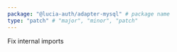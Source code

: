 ```yaml
---
package: "@lucia-auth/adapter-mysql" # package name
type: "patch" # "major", "minor", "patch"
---
```


Fix internal imports